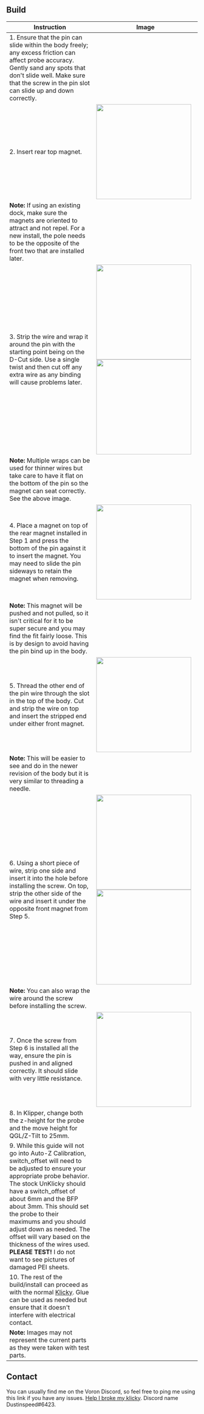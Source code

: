 ## Build
| Instruction | Image |
| ------ | ------ |
| 1. Ensure that the pin can slide within the body freely; any excess friction can affect probe accuracy. Gently sand any spots that don't slide well. Make sure that the screw in the pin slot can slide up and down correctly.| |
| 2. Insert rear top magnet. | [<img src="https://github.com/majarspeed/Unklicky/raw/main/pictures/top_mag.jpg" width="250"/>](https://github.com/majarspeed/Unklicky/raw/main/pictures/top_mag.jpg) |
| **Note:** If using an existing dock, make sure the magnets are oriented to attract and not repel. For a new install, the pole needs to be the opposite of the front two that are installed later.| |
| 3. Strip the wire and wrap it around the pin with the starting point being on the D-Cut side. Use a single twist and then cut off any extra wire as any binding will cause problems later.| [<img src="https://github.com/majarspeed/Unklicky/raw/main/pictures/side%20wrap.jpg" width="250"/>](https://github.com/majarspeed/Unklicky/raw/main/pictures/side%20wrap.jpg)[<img src="https://github.com/majarspeed/Unklicky/raw/main/pictures/top_wrap.jpg" width="250"/>](https://github.com/majarspeed/Unklicky/raw/main/pictures/top_wrap.jpg)|
| **Note:** Multiple wraps can be used for thinner wires but take care to have it flat on the bottom of the pin so the magnet can seat correctly. See the above image.| |
|4. Place a magnet on top of the rear magnet installed in Step 1 and press the bottom of the pin against it to insert the magnet. You may need to slide the pin sideways to retain the magnet when removing. |[<img src="https://github.com/majarspeed/Unklicky/raw/main/pictures/mag_pin.jpg" width="250"/>](https://github.com/majarspeed/Unklicky/raw/main/pictures/mag_pin.jpg)|
| **Note:** This magnet will be pushed and not pulled, so it isn't critical for it to be super secure and you may find the fit fairly loose. This is by design to avoid having the pin bind up in the body. | |
|5. Thread the other end of the pin wire through the slot in the top of the body. Cut and strip the wire on top and insert the stripped end under either front magnet. | [<img src="https://github.com/majarspeed/Unklicky/raw/main/pictures/bottom_thread_hole.jpg" width="250"/>](https://github.com/majarspeed/Unklicky/raw/main/pictures/bottom_thread_hole.jpg)|
| **Note:** This will be easier to see and do in the newer revision of the body but it is very similar to threading a needle.| |
|6. Using a short piece of wire, strip one side and insert it into the hole before installing the screw. On top, strip the other side of the wire and insert it under the opposite front magnet from Step 5. |[<img src="https://github.com/majarspeed/Unklicky/raw/main/pictures/front_thread_hole.jpg" width="250"/>](https://github.com/majarspeed/Unklicky/raw/main/pictures/front_thread_hole.jpg)[<img src="https://github.com/majarspeed/Unklicky/raw/main/pictures/top_wired.jpg" width="250"/>](https://github.com/majarspeed/Unklicky/raw/main/pictures/top_wired.jpg)|
| **Note:** You can also wrap the wire around the screw before installing the screw.| |
|7. Once the screw from Step 6 is installed all the way, ensure the pin is pushed in and aligned correctly. It should slide with very little resistance. |[<img src="https://github.com/majarspeed/Unklicky/raw/main/pictures/front_screw.jpg" width="250"/>](https://github.com/majarspeed/Unklicky/raw/main/pictures/front_screw.jpg)|
|8. In Klipper, change both the z-height for the probe and the move height for QGL/Z-Tilt to 25mm. | |
|9. While this guide will not go into Auto-Z Calibration, switch_offset will need to be adjusted to ensure your appropriate probe behavior. The stock UnKlicky should have a switch_offset of about 6mm and the BFP about 3mm. This should set the probe to their maximums and you should adjust down as needed. The offset will vary based on the thickness of the wires used.  **PLEASE TEST!** I do not want to see pictures of damaged PEI sheets.||
|10. The rest of the build/install can proceed as with the normal [Klicky](https://github.com/jlas1/Klicky-Probe/blob/main/README.md). Glue can be used as needed but ensure that it doesn't interfere with electrical contact.| |
| **Note:** Images may not represent the current parts as they were taken with test parts.| |

## Contact

You can usually find me on the Voron Discord, so feel free to ping me using this link if you have any issues. [Help I broke my klicky](https://discord.com/channels/460117602945990666/969563854071799818). Discord name Dustinspeed#6423.